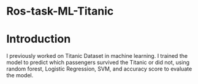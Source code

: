 # Ros-task-ML-Titanic
# Introduction 
I previously worked on Titanic Dataset in machine learning. I trained the model to predict which passengers survived the Titanic or did not, using random forest, Logistic Regression, SVM, and accuracy score to evaluate the model.
